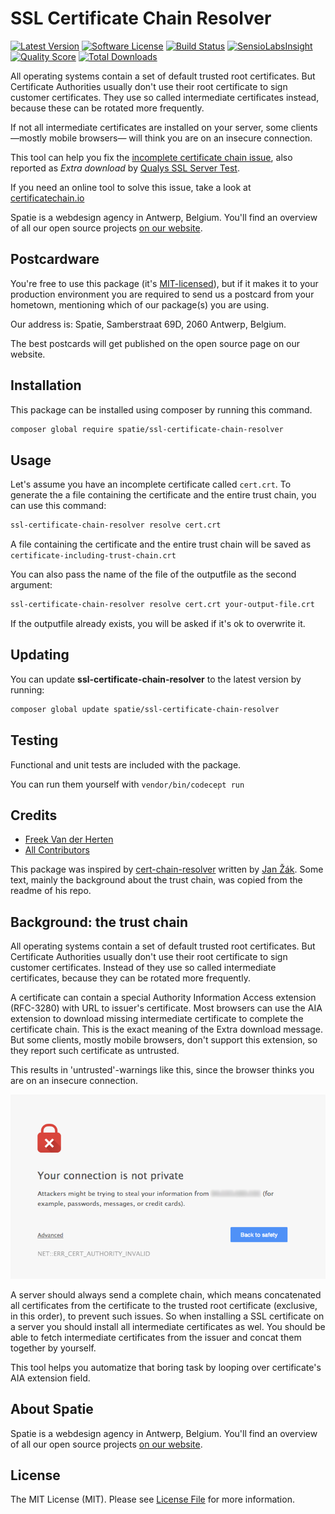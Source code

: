 # SSL Certificate Chain Resolver
[![Latest Version](https://img.shields.io/github/release/spatie/ssl-certificate-chain-resolver.svg?style=flat-square)](https://github.com/spatie/ssl-certificate-chain-resolver/releases)
[![Software License](https://img.shields.io/badge/license-MIT-brightgreen.svg?style=flat-square)](LICENSE.md)
[![Build Status](https://img.shields.io/travis/spatie/ssl-certificate-chain-resolver/master.svg?style=flat-square)](https://travis-ci.org/spatie/ssl-certificate-chain-resolver)
[![SensioLabsInsight](https://img.shields.io/sensiolabs/i/2912a3ab-51a8-4e07-9bad-fd94a833f989.svg)](https://insight.sensiolabs.com/projects/2912a3ab-51a8-4e07-9bad-fd94a833f989)
[![Quality Score](https://img.shields.io/scrutinizer/g/spatie/ssl-certificate-chain-resolver.svg?style=flat-square)](https://scrutinizer-ci.com/g/spatie/ssl-certificate-chain-resolver)
[![Total Downloads](https://img.shields.io/packagist/dt/spatie/ssl-certificate-chain-resolver.svg?style=flat-square)](https://packagist.org/packages/spatie/ssl-certificate-chain-resolver)

All operating systems contain a set of default trusted root certificates. But Certificate Authorities usually don't use their root certificate to sign customer certificates. They use so called intermediate certificates instead, because these can be rotated more frequently.

If not all intermediate certificates are installed on your server, some clients —mostly mobile browsers— will think you are on an insecure connection.

This tool can help you fix the [incomplete certificate chain issue](#background-the-trust-chain), also reported as *Extra download* by [Qualys SSL Server Test](https://www.ssllabs.com/ssltest/).

If you need an online tool to solve this issue, take a look at [certificatechain.io](https://certificatechain.io)

Spatie is a webdesign agency in Antwerp, Belgium. You'll find an overview of all our open source projects [on our website](https://spatie.be/opensource).

## Postcardware

You're free to use this package (it's [MIT-licensed](LICENSE.md)), but if it makes it to your production environment you are required to send us a postcard from your hometown, mentioning which of our package(s) you are using.

Our address is: Spatie, Samberstraat 69D, 2060 Antwerp, Belgium.

The best postcards will get published on the open source page on our website.

## Installation

This package can be installed using composer by running this command.

```bash
composer global require spatie/ssl-certificate-chain-resolver
```

## Usage

Let's assume you have an incomplete certificate  called ```cert.crt```. To generate the a file containing the certificate and the entire trust chain, you can use this command:

```bash
ssl-certificate-chain-resolver resolve cert.crt
```

A file containing the certificate and the entire trust chain will be saved as ```certificate-including-trust-chain.crt```

You can also pass the name of the file of the outputfile as the second argument:
```bash
ssl-certificate-chain-resolver resolve cert.crt your-output-file.crt
```

If the outputfile already exists, you will be asked if it's ok to overwrite it.

## Updating

You can update <b>ssl-certificate-chain-resolver</b> to the latest version by running:

```bash
composer global update spatie/ssl-certificate-chain-resolver
```

## Testing

Functional and unit tests are included with the package.

You can run them yourself with ```vendor/bin/codecept run```


## Credits

- [Freek Van der Herten](https:/murze.be)
- [All Contributors](https://github.com/freekmurze/ssl-certificate-chain-resolver/contributors)

This package was inspired by [cert-chain-resolver](https://github.com/zakjan/cert-chain-resolver/) written by [Jan Žák](http://www.zakjan.cz/). Some text, mainly the background about the trust chain, was copied from the readme of his repo.


## Background: the trust chain

All operating systems contain a set of default trusted root certificates. But Certificate Authorities usually don't use their root certificate to sign customer certificates. Instead of they use so called intermediate certificates, because they can be rotated more frequently.

A certificate can contain a special Authority Information Access extension (RFC-3280) with URL to issuer's certificate. Most browsers can use the AIA extension to download missing intermediate certificate to complete the certificate chain. This is the exact meaning of the Extra download message. But some clients, mostly mobile browsers, don't support this extension, so they report such certificate as untrusted.

This results in 'untrusted'-warnings like this, since the browser thinks you are on an insecure connection.

![Untrusted Warning](images/untrusted.png)

A server should always send a complete chain, which means concatenated all certificates from the certificate to the trusted root certificate (exclusive, in this order), to prevent such issues.  So when installing a SSL certificate on a server you should install all intermediate certificates as wel. You should be able to fetch intermediate certificates from the issuer and concat them together by yourself.

This tool helps you automatize that boring task by looping over certificate's AIA extension field.

## About Spatie
Spatie is a webdesign agency in Antwerp, Belgium. You'll find an overview of all our open source projects [on our website](https://spatie.be/opensource).

## License

The MIT License (MIT). Please see [License File](LICENSE) for more information.


